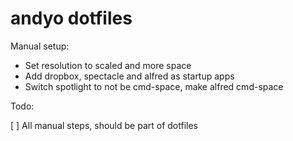 # andyo dotfiles

Manual setup:

- Set resolution to scaled and more space
- Add dropbox, spectacle and alfred as startup apps
- Switch spotlight to not be cmd-space, make alfred cmd-space

Todo:

[ ] All manual steps, should be part of dotfiles

